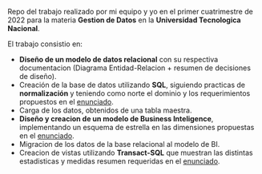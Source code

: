 Repo del trabajo realizado por mi equipo y yo en el primer cuatrimestre de 2022 para la materia **Gestion de Datos** en la **Universidad Tecnologica Nacional**.

El trabajo consistio en:
* **Diseño de un modelo de datos relacional** con su respectiva documentacion (Diagrama Entidad-Relacion + resumen de decisiones de diseño).
* Creación de la base de datos utilizando **SQL**, siguiendo practicas de **normalización** y teniendo como norte el dominio y los requerimientos propuestos en el [enunciado](https://github.com/ucabaleiro/2022-TP-GDD/blob/main/Enunciado.pdf).
* Carga de los datos, obtenidos de una tabla maestra.
* **Diseño y creacion de un modelo de Business Inteligence**, implementando un esquema de estrella en las dimensiones propuestas en el [enunciado](https://github.com/ucabaleiro/2022-TP-GDD/blob/main/Enunciado.pdf).
* Migracion de los datos de la base relacional al modelo de BI.
* Creacion de vistas utilizando **Transact-SQL** que muestran las distintas estadisticas y medidas resumen requeridas en el [enunciado](https://github.com/ucabaleiro/2022-TP-GDD/blob/main/Enunciado.pdf).
